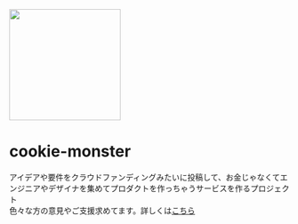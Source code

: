 <img src="https://user-images.githubusercontent.com/13136853/160729375-a67a4f1d-fc39-4f16-bf3f-5d900f34efd3.jpg" width="200px">

# cookie-monster

アイデアや要件をクラウドファンディングみたいに投稿して、お金じゃなくてエンジニアやデザイナを集めてプロダクトを作っちゃうサービスを作るプロジェクト<br>
色々な方の意見やご支援求めてます。詳しくは[こちら](https://github.com/solax4x/cookie-monster/wiki/%E3%82%AF%E3%83%AA%E3%82%A8%E3%82%A4%E3%82%BF%E3%83%BC%E7%89%88%E3%82%AF%E3%83%A9%E3%83%95%E3%82%A1%E3%83%B3%E3%81%A4%E3%81%8F%E3%82%8D%E3%81%86%E3%81%9C%E3%81%AE%E3%82%A2%E3%82%A4%E3%83%87%E3%82%A3%E3%82%A2%E3%83%9A%E3%83%BC%E3%82%B8%EF%BC%88%E8%AA%B0%E3%81%A7%E3%82%82%E6%9B%B8%E3%81%8D%E8%BE%BC%E3%81%BFOK%EF%BC%89)
